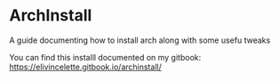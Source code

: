 # ArchInstall
A guide documenting how to install arch along with some usefu tweaks

You can find this installl documented on my gitbook: https://elivincelette.gitbook.io/archinstall/
